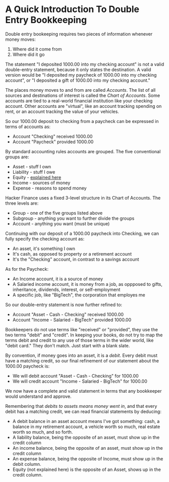 # A Quick Introduction To Double Entry Bookkeeping

Double entry bookeeping requires two pieces of information
whenever money moves:
1. Where did it come from
2. Where did it go

The statement "I deposited 1000.00 into my checking account"
is not a valid double-entry statement, because it only states
the destination.  A valid version would be "I deposited
my paycheck of 1000.00 into my checking account", or 
"I deposited a gift of 1000.00 into my checking account."

The places money moves to and from are called *Accounts*.  The
list of all sources and destinations of interest is called the
*Chart of Accounts*.  Some accounts are tied to a real-world
financial institution like your checking account.  Other
accounts are "virtual", like an account tracking spending
on rent, or an account tracking the value of your vehicles.

So our 1000.00 deposit to checking from a paycheck can be
expressed in terms of accounts as:
* Account "Checking" received 1000.00
* Account "Paycheck" provided 1000.00

By standard accounting rules accounts are grouped.  The
five conventional groups are:
* Asset - stuff I own
* Liability - stuff I owe
* Equity - [explained here](equity.md)
* Income - sources of money
* Expense - reasons to spend money

Hacker Finance uses a fixed 3-level structure in its Chart
of Accounts.  The three levels are:
* Group - one of the five groups listed above
* Subgroup - anything you want to further divide the groups
* Account - anything you want (must be unique)

Continuing with our deposit of a 1000.00 paycheck into
Checking, we can fully specify the checking account as:
* An asset, it's something I own
* It's cash, as opposed to property or a retirement account
* It's the "Checking" account, in contrast to a savings account

As for the Paycheck:
* An Income account, it is a source of money
* A Salaried income account, it is money from a job, as oppposed
  to gifts, inheritance, dividends, interest, or self-employment
* A specific job, like "BigTech", the corporation that employes me

So our double-entry statement is now further refined to:
* Account "Asset - Cash - Checking" received 1000.00
* Account "Income - Salaried - BigTech" provided 1000.00

Bookkeepers do not use terms like "received" or "provided", they
use the two terms "debit" and "credit".  In keeping your books,
do not try to map the terms debit and credit to any use of those
terms in the wider world, like "debit card."  They don't match.
Just start with a blank slate.

By convention, if money goes into an asset, it is a *debit*.  Every
debit must have a matching credit, so our final refinement of
our statement about the 1000.00 paycheck is:
* We will debit account "Asset - Cash - Checking" for 1000.00
* We will credit account "Income - Salaried - BigTech" for 1000.00

We now have a complete and valid statement in terms that any
bookkeeper would understand and approve.

Remembering that *debits to assets means money went in*, and that
every debit has a matching credit, we can read financial 
statements by deducing:

* A debit balance in an asset account means I've got something:
  cash, a balance in my retirement account, a vehicle worth so
  much, real estate worth so much, and so forth.
* A liability balance, being the opposite of an asset, must
  show up in the credit column
* An income balance, being the opposite of an asset, must
  show up in the credit column
* An expense balance, being the opposite of Income, must show
  up in the debit column.
* Equity (not explained here) is the opposite of an Asset,
  shows up in the credit column.
